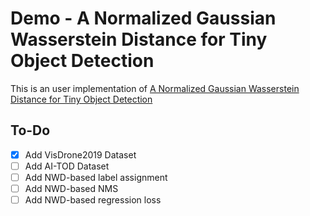 # Demo - A Normalized Gaussian Wasserstein Distance for Tiny Object Detection 

This is an user implementation of [A Normalized Gaussian Wasserstein Distance for Tiny Object Detection](https://arxiv.org/abs/2110.13389)


## To-Do 

- [x] Add VisDrone2019 Dataset
- [ ] Add AI-TOD Dataset
- [ ] Add NWD-based label assignment 
- [ ] Add NWD-based NMS
- [ ] Add NWD-based regression loss

